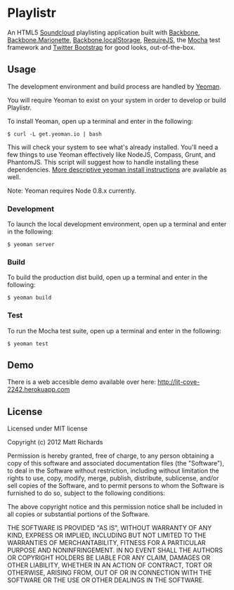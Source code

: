 # Playlistr
An HTML5 [Soundcloud](http://www.soundcloud.com) playlisting application built with [Backbone](http://www.google.co.uk/url?sa=t&rct=j&q=&esrc=s&source=web&cd=1&cad=rja&ved=0CCIQFjAA&url=http%3A%2F%2Fbackbonejs.org%2F&ei=mW2aUNfLJcfRhAfW1YCoAQ&usg=AFQjCNEQiFXPSOG9TaqO8NIjr09_aBVI1w), [Backbone.Marionette](https://github.com/marionettejs/backbone.marionette), [Backbone.localStorage](https://github.com/jeromegn/Backbone.localStorage), [RequireJS](http://http://requirejs.org/), the [Mocha](http://visionmedia.github.com/mocha/) test framework and  [Twitter Bootstrap](http://twitter.github.com/bootstrap/) for good looks, out-of-the-box.


## Usage

The development environment and build process are handled by [Yeoman](http://yeoman.io).

You will require Yeoman to exist on your system in order to develop or build Playlistr.

To install Yeoman, open up a terminal and enter in the following:

	$ curl -L get.yeoman.io | bash

This will check your system to see what's already installed. You'll need a few things to use Yeoman effectively like NodeJS, Compass, Grunt, and PhantomJS. This script will suggest how to handle installing these dependencies. [More descriptive yeoman install instructions](https://github.com/yeoman/yeoman/wiki/Manual-Install) are available as well.

Note: Yeoman requires Node 0.8.x currently.

### Development

To launch the local development environment, open up a terminal and enter in the following:

	$ yeoman server
	
### Build

To build the production dist build, open up a terminal and enter in the following:

	$ yeoman build
	
	
### Test

To run the Mocha test suite, open up a terminal and enter in the following:

	$ yeoman test
	
## Demo

There is a web accesible demo available over here: [http://lit-cove-2242.herokuapp.com ](http://lit-cove-2242.herokuapp.com)

## License

Licensed under MIT license

Copyright (c) 2012 Matt Richards

Permission is hereby granted, free of charge, to any person obtaining a copy of this software and associated documentation files (the "Software"), to deal in the Software without restriction, including without limitation the rights to use, copy, modify, merge, publish, distribute, sublicense, and/or sell copies of the Software, and to permit persons to whom the Software is furnished to do so, subject to the following conditions:

The above copyright notice and this permission notice shall be included in all copies or substantial portions of the Software.

THE SOFTWARE IS PROVIDED "AS IS", WITHOUT WARRANTY OF ANY KIND, EXPRESS OR IMPLIED, INCLUDING BUT NOT LIMITED TO THE WARRANTIES OF MERCHANTABILITY, FITNESS FOR A PARTICULAR PURPOSE AND NONINFRINGEMENT. IN NO EVENT SHALL THE AUTHORS OR COPYRIGHT HOLDERS BE LIABLE FOR ANY CLAIM, DAMAGES OR OTHER LIABILITY, WHETHER IN AN ACTION OF CONTRACT, TORT OR OTHERWISE, ARISING FROM, OUT OF OR IN CONNECTION WITH THE SOFTWARE OR THE USE OR OTHER DEALINGS IN THE SOFTWARE.
	
	



	




